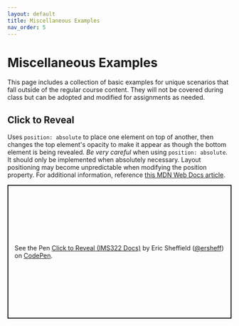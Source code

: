```yaml
---
layout: default
title: Miscellaneous Examples
nav_order: 5
---
```

# Miscellaneous Examples
This page includes a collection of basic examples for unique scenarios that fall outside of the regular course content. They will not be covered during class but can be adopted and modified for assignments as needed.
## Click to Reveal
Uses `position: absolute` to place one element on top of another, then changes the top element's opacity to make it appear as though the bottom element is being revealed. *Be very careful* when using `position: absolute`. It should only be implemented when absolutely necessary. Layout positioning may become unpredictable when modifying the position property. For additional information, reference [this MDN Web Docs article](https://developer.mozilla.org/en-US/docs/Web/CSS/position).
<p class="codepen" data-height="300" data-default-tab="html,result" data-slug-hash="BabBQWW" data-editable="true" data-user="ersheff" style="height: 300px; box-sizing: border-box; display: flex; align-items: center; justify-content: center; border: 2px solid; margin: 1em 0; padding: 1em;">
  <span>See the Pen <a href="https://codepen.io/ersheff/pen/BabBQWW">
  Click to Reveal (IMS322 Docs)</a> by Eric Sheffield (<a href="https://codepen.io/ersheff">@ersheff</a>)
  on <a href="https://codepen.io">CodePen</a>.</span>
</p>